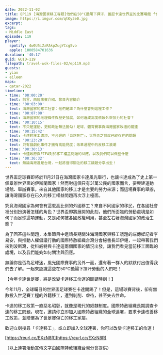 ```yaml
---
date: 2022-11-02
title: EP119 [海灣國家移工專題]他們在50°C艷陽下揮汗，蓋起卡達世界盃的比賽場館 ft. 端傳媒記者 李易安 & 國際特赦組織台灣分會秘書長 邱伊翎
image: https://i.imgur.com/qtKy3e0.jpg
excerpt: 
tags:
- Middle East
episode: 119
player:
  spotify: 4w0U5iZaRAkpZugYCcgSvo
  apple: 1000584701636
duration: '40:17'
guid: GUID-119
filepath: travel-wok-files-02/ep119.mp3
guests:
- yian
- eileen
maps:
- qatar-2022
timeline:
- time: '00:00:20'
  text: 前言、兩位來賓介紹、節目內容簡介
- time: '00:03:00'
  text: 海灣國家的移工社會：他們是誰？為什麼會到這裡工作？
- time: '00:07:00'
  text: 海灣國家的地理條件與歷史發展，如何造成高度依賴外來勞力的社會？
- time: '00:10:15'
  text: 不只是運動，更和政治無法脫勾！足球、體育賽事與海灣國家政壇的關連
- time: '00:15:42'
  text: 卡達的移工處境，不合理的「自然死亡」，世界盃之前就已經存在的問題
- time: '00:23:20'
  text: 只有戲劇化事件才擁有高能見度；改革過程中的反移工浪潮
- time: '00:30:13'
  text: 卡達政府與FIFA對於移工權益問題的回應，以及我們可以做些什麼
- time: '00:36:32'
  text: 無論海灣還是台灣，一起將值得關注的移工議題分享出去！
---
```

世界盃足球賽即將於11月21日在海灣國家卡達風光舉行，也讓卡達成為了史上第一個舉辦世界盃的伊斯蘭國家！然而對這個只有31萬公民的國家而言，要興建運動場館、舉辦賽事，來自其他國家的移工才是主要的勞力來源；而這場賽事的舉辦，讓海灣國家存在已久的移工權益問題再次浮上檯面。

究竟海灣國家為何會有這麼高比例的外國移工？來自不同國家的移民，在各國社會裡分別扮演著怎樣的角色？世界盃即將展開的此刻，他們所面臨的勞動處境是如何？而足球這項運動，又是如何被各國政權利用，甚至左右著海灣國家的政治生態？

為了回答這些問題，本集節目中邀請長期關注海灣國家與移工議題的端傳媒記者李易安，與推動人權倡議行動的國際特赦組織台灣分會秘書長邱伊翎，一起帶著我們來到波斯灣，從科威特與卡達這兩個國家的情況出發，讓我們看見當前移工面臨的處境，以及我們能夠如何關注與回應。

無論你是否為足球迷，風光國際賽事的另外一面，還有著一群人的默默付出值得我們去了解。一起來認識這些在50°C艷陽下揮汗勞動的人們吧！

【今年卡達世足賽，將是改變卡達移工命運的關鍵時刻！】

今年11月，全球矚目的世界盃足球賽在卡達開踢了！但是，這場球賽背後，卻有無數投入世足賽工程的外籍移工，遭到剝削、虐待，甚至失去性命。

卡達的移工政策一直惡名昭彰，就像是現代的奴隸制度。國際特赦組織長期調查卡達的移工問題，現在，邀請你立即加入國際特赦組織的全球連署，要求卡達改善移工政策，並賠償為了世足賽傷亡的移工家屬。

歡迎立刻搜尋「卡達移工」，或立即加入全球連署，你可以改變卡達移工的命運！

[https://reurl.cc/EXzN8R](https://reurl.cc/EXzN8R)

（以上連署活動宣傳文字由國際特赦組織台灣分會提供）
